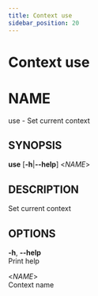 ```yaml
---
title: Context use
sidebar_position: 20
---
```


# Context use

# NAME

use - Set current context

## SYNOPSIS

**use** \[**-h**\|**--help**\] \<*NAME*\>

## DESCRIPTION

Set current context

## OPTIONS

**-h**, **--help**  
Print help

\<*NAME*\>  
Context name
